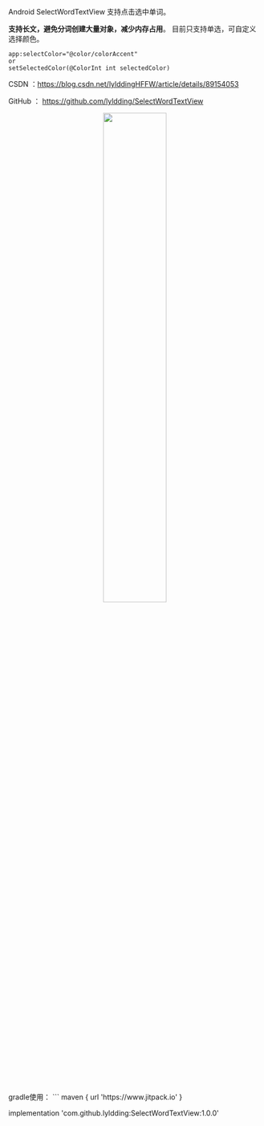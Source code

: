 Android SelectWordTextView 支持点击选中单词。

**支持长文，避免分词创建大量对象，减少内存占用**。
目前只支持单选，可自定义选择颜色。

```
app:selectColor="@color/colorAccent" 
or
setSelectedColor(@ColorInt int selectedColor)
```
CSDN ：https://blog.csdn.net/lylddingHFFW/article/details/89154053

GitHub ： https://github.com/lyldding/SelectWordTextView

<div align=center>
<img src="https://img-blog.csdnimg.cn/20190409170038177.png?x-oss-process=image/watermark,type_ZmFuZ3poZW5naGVpdGk,shadow_10,text_aHR0cHM6Ly9ibG9nLmNzZG4ubmV0L2x5bGRkaW5nSEZGVw==,size_16,color_FFFFFF,t_70" width="50%" height="50%" />
</div>
gradle使用：
```
   maven { url 'https://www.jitpack.io' }

   implementation 'com.github.lyldding:SelectWordTextView:1.0.0'
```